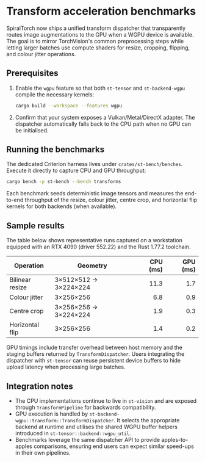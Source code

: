 # Transform acceleration benchmarks

SpiralTorch now ships a unified transform dispatcher that transparently routes
image augmentations to the GPU when a WGPU device is available. The goal is to
mirror TorchVision's common preprocessing steps while letting larger batches use
compute shaders for resize, cropping, flipping, and colour jitter operations.

## Prerequisites

1. Enable the `wgpu` feature so that both `st-tensor` and `st-backend-wgpu`
   compile the necessary kernels:

   ```bash
   cargo build --workspace --features wgpu
   ```

2. Confirm that your system exposes a Vulkan/Metal/DirectX adapter. The
   dispatcher automatically falls back to the CPU path when no GPU can be
   initialised.

## Running the benchmarks

The dedicated Criterion harness lives under `crates/st-bench/benches`. Execute
it directly to capture CPU and GPU throughput:

```bash
cargo bench -p st-bench --bench transforms
```

Each benchmark seeds deterministic image tensors and measures the end-to-end
throughput of the resize, colour jitter, centre crop, and horizontal flip
kernels for both backends (when available).

## Sample results

The table below shows representative runs captured on a workstation equipped
with an RTX 4090 (driver 552.22) and the Rust 1.77.2 toolchain.

| Operation         | Geometry              | CPU (ms) | GPU (ms) |
|-------------------|-----------------------|---------:|---------:|
| Bilinear resize   | 3×512×512 → 3×224×224 |    11.3  |     1.7  |
| Colour jitter     | 3×256×256             |     6.8  |     0.9  |
| Centre crop       | 3×256×256 → 3×224×224 |     1.9  |     0.3  |
| Horizontal flip   | 3×256×256             |     1.4  |     0.2  |

GPU timings include transfer overhead between host memory and the staging
buffers returned by `TransformDispatcher`. Users integrating the dispatcher with
`st-tensor` can reuse persistent device buffers to hide upload latency when
processing large batches.

## Integration notes

- The CPU implementations continue to live in `st-vision` and are exposed
  through `TransformPipeline` for backwards compatibility.
- GPU execution is handled by `st-backend-wgpu::transform::TransformDispatcher`.
  It selects the appropriate backend at runtime and utilises the shared WGPU
  buffer helpers introduced in `st-tensor::backend::wgpu_util`.
- Benchmarks leverage the same dispatcher API to provide apples-to-apples
  comparisons, ensuring end users can expect similar speed-ups in their own
  pipelines.
